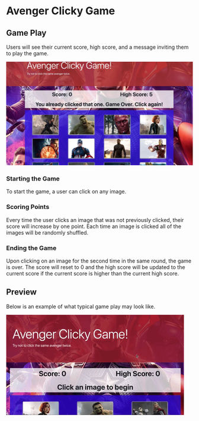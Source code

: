 # Avenger Clicky Game

## Game Play

Users will see their current score, high score, and a message inviting them to play the game. 

![Welcome](./react-game/public/score.jpeg)

### Starting the Game
To start the game, a user can click on any image. 

### Scoring Points
Every time the user clicks an image that was not previously clicked, their score will increase by one point. Each time an image is clicked all of the images will be randomly shuffled. 

### Ending the Game
Upon clicking on an image for the second time in the same round, the game is over. The score will reset to 0 and the high score will be updated to the current score if the current score is higher than the current high score. 

## Preview
Below is an example of what typical game play may look like.


![Gameplay](./react-game/public/gameplay.gif)